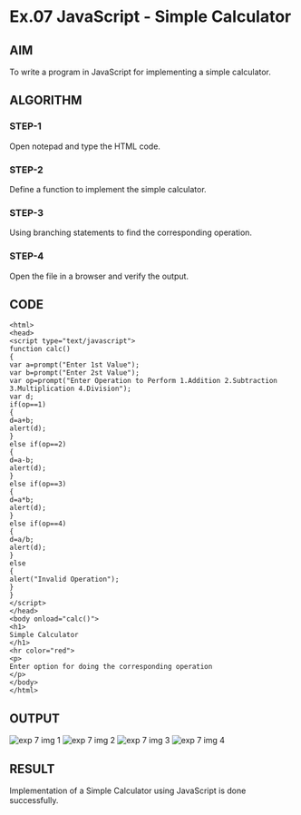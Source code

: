 # Ex.07 JavaScript - Simple Calculator
## AIM
  To write a program in JavaScript for implementing a simple calculator.

## ALGORITHM
### STEP-1
  Open notepad and type the HTML code.

### STEP-2
  Define a function to implement the simple calculator.

### STEP-3
  Using branching statements to find the corresponding operation.

### STEP-4
  Open the file in a browser and verify the output.
  
## CODE
```
<html>
<head>
<script type="text/javascript">
function calc()
{
var a=prompt("Enter 1st Value");
var b=prompt("Enter 2st Value");
var op=prompt("Enter Operation to Perform 1.Addition 2.Subtraction 3.Multiplication 4.Division");
var d;
if(op==1)
{
d=a+b;
alert(d);
}
else if(op==2)
{
d=a-b;
alert(d);
}
else if(op==3)
{
d=a*b;
alert(d);
}
else if(op==4)
{
d=a/b;
alert(d);
}
else
{
alert("Invalid Operation");
}
}
</script>
</head>
<body onload="calc()">
<h1>
Simple Calculator
</h1>
<hr color="red">
<p> 
Enter option for doing the corresponding operation
</p>
</body>
</html>
```

## OUTPUT
![exp 7 img 1](https://github.com/SaiganeshVelu/Ex07_Web-Design/assets/127816325/8bef6ae7-eff9-4fff-affc-d9fd8af3a922)
![exp 7 img 2](https://github.com/SaiganeshVelu/Ex07_Web-Design/assets/127816325/a6a40489-1405-43fc-827c-6e5e478e201f)
![exp 7 img 3](https://github.com/SaiganeshVelu/Ex07_Web-Design/assets/127816325/19b4fa12-781c-4482-8aef-182b6311af14)
![exp 7 img 4](https://github.com/SaiganeshVelu/Ex07_Web-Design/assets/127816325/8d73ce0d-5f8a-4b8f-902e-f4886d2f19db)






## RESULT
  Implementation of a Simple Calculator using JavaScript is done successfully.
